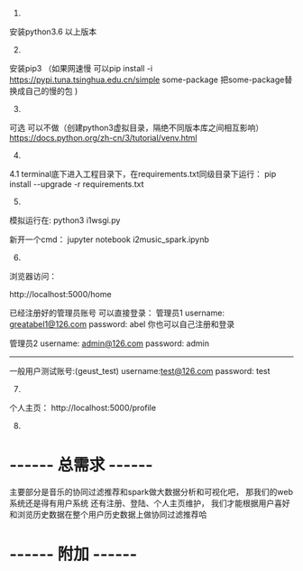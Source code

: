 1.
安装python3.6 以上版本

2. 
安装pip3 
（如果网速慢 可以pip install -i https://pypi.tuna.tsinghua.edu.cn/simple some-package  把some-package替换成自己的慢的包 )

3.
可选  可以不做（创建python3虚拟目录，隔绝不同版本库之间相互影响）
https://docs.python.org/zh-cn/3/tutorial/venv.html

4.
4.1
terminal底下进入工程目录下，在requirements.txt同级目录下运行：
pip install --upgrade -r requirements.txt

5.
模拟运行在:
python3 i1wsgi.py

新开一个cmd：
jupyter notebook i2music_spark.ipynb



6.
浏览器访问：

http://localhost:5000/home

已经注册好的管理员账号 可以直接登录：
管理员1
username: greatabel1@126.com
password: abel
你也可以自己注册和登录

管理员2
username: admin@126.com
password: admin

-------------------
一般用户测试账号:(geust_test)
username:test@126.com
password: test

7.
个人主页： http://localhost:5000/profile



8.






# ------ 总需求 ------

主要部分是音乐的协同过滤推荐和spark做大数据分析和可视化吧，
那我们的web系统还是得有用户系统  还有注册、登陆、个人主页维护，
我们才能根据用户喜好和浏览历史数据在整个用户历史数据上做协同过滤推荐哈


# ------ 附加 ------

